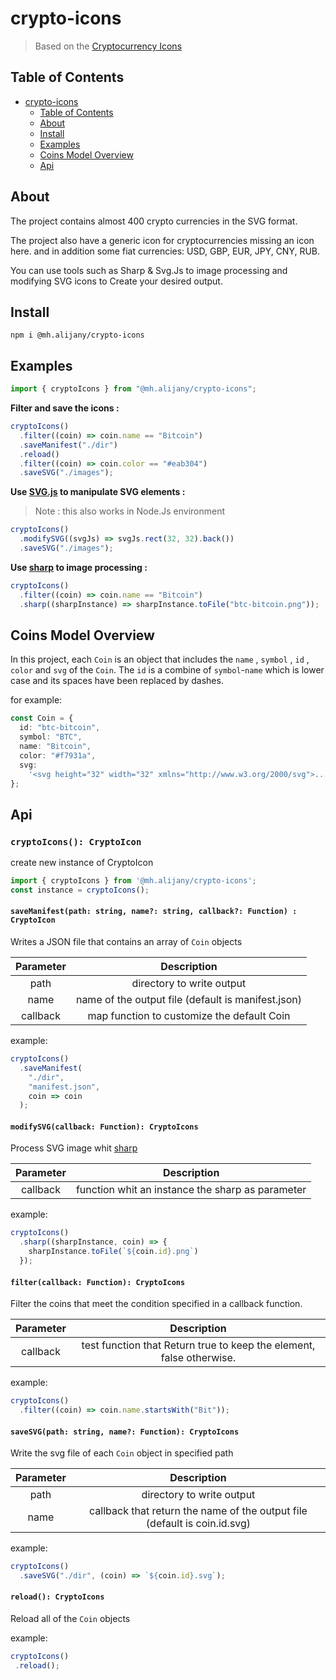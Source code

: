 # crypto-icons

> Based on the [Cryptocurrency Icons](https://github.com/spothq/cryptocurrency-icons)

## Table of Contents

- [crypto-icons](#crypto-icons)
  - [Table of Contents](#table-of-contents)
  - [About](#about)
  - [Install](#install)
  - [Examples](#examples)
  - [Coins Model Overview](#coins-model-overview)
  - [Api](#api)

## About

The project contains almost 400 crypto currencies in the SVG format.

The project also have a generic icon for cryptocurrencies missing an icon here. and in addition some fiat currencies: USD, GBP, EUR, JPY, CNY, RUB.

You can use tools such as Sharp & Svg.Js to image processing and modifying SVG icons to Create your desired output.

## Install

```properties
npm i @mh.alijany/crypto-icons
```

## Examples

```typescript
import { cryptoIcons } from "@mh.alijany/crypto-icons";
```

**Filter and save the icons :**

```typescript
cryptoIcons()
  .filter((coin) => coin.name == "Bitcoin")
  .saveManifest("./dir")
  .reload()
  .filter((coin) => coin.color == "#eab304")
  .saveSVG("./images");
```

**Use [SVG.js](https://svgjs.com/) to manipulate SVG elements :**

> Note : this also works in Node.Js environment

```typescript
cryptoIcons()
  .modifySVG((svgJs) => svgJs.rect(32, 32).back())
  .saveSVG("./images");
```

**Use [sharp](https://sharp.pixelplumbing.com/) to image processing :**

```typescript
cryptoIcons()
  .filter((coin) => coin.name == "Bitcoin")
  .sharp((sharpInstance) => sharpInstance.toFile("btc-bitcoin.png"));
```

## Coins Model Overview

In this project, each `Coin` is an object that includes the `name` , `symbol` , `id` , `color` and `svg` of the `Coin`.
The `id` is a combine of `symbol`-`name` which is lower case and its spaces have been replaced by dashes.

for example:

```typescript
const Coin = {
  id: "btc-bitcoin",
  symbol: "BTC",
  name: "Bitcoin",
  color: "#f7931a",
  svg:
    '<svg height="32" width="32" xmlns="http://www.w3.org/2000/svg">...</svg>',
};
```

## Api

### `cryptoIcons(): CryptoIcon`

create new instance of CryptoIcon

```typescript
import { cryptoIcons } from '@mh.alijany/crypto-icons';
const instance = cryptoIcons();
```

#### `saveManifest(path: string, name?: string, callback?: Function) : CryptoIcon`

Writes a JSON file that contains an array of ‍‍`Coin` objects

| Parameter |                       Description                      |
|:---------:|:------------------------------------------------------:|
|    path   |                directory to write output               |
|    name   |   name of the output file (default is manifest.json)   |
|  callback |       map function to customize the default Coin       |

example:

```typescript
cryptoIcons()
  .saveManifest(
    "./dir",
    "manifest.json", 
    coin => coin
  );
```

#### `modifySVG(callback: Function): CryptoIcons`

Process SVG image whit [sharp](https://sharp.pixelplumbing.com/)

| Parameter |                   Description                    |
|:---------:|:------------------------------------------------:|
|  callback | function whit an instance the sharp as parameter |

example:

```typescript
cryptoIcons()
  .sharp((sharpInstance, coin) => {
    sharpInstance.toFile(`${coin.id}.png`)
  });
```

#### `filter(callback: Function): CryptoIcons`

Filter the coins that meet the condition specified in a callback function.

| Parameter |                             Description                              |
|:---------:|:--------------------------------------------------------------------:|
|  callback | test function that Return true to keep the element, false otherwise. |

example:

```typescript
cryptoIcons()
  .filter((coin) => coin.name.startsWith("Bit"));
```

#### `saveSVG(path: string, name?: Function): CryptoIcons`

Write the svg file of each `Coin` object in specified path

| Parameter |                                Description                                |
|:---------:|:-------------------------------------------------------------------------:|
|    path   |                         directory to write output                         |
|    name   | callback that return the name of the output file (default is coin.id.svg) |

example:

```typescript
cryptoIcons()
  .saveSVG("./dir", (coin) => `${coin.id}.svg`);
```

#### `reload(): CryptoIcons`

 Reload all of the `Coin` objects

example:

 ```typescript
cryptoIcons()
  .reload();
```
